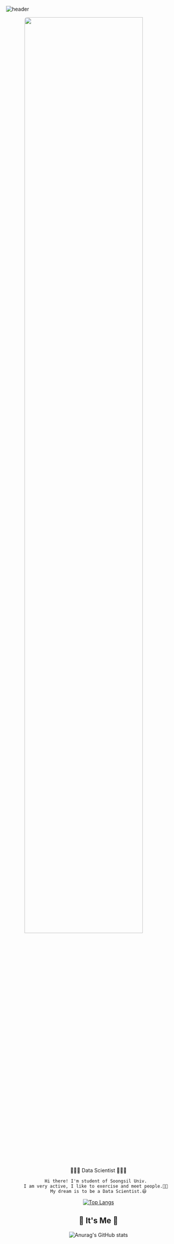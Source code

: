 
![header](https://capsule-render.vercel.app/api?type=cylinder&color=FFA500&height=200&descAlign=50&fontAlign=50&section=header&text=Stillssi's Github&fontSize=65&fontColor=2E2E2E&animation=twinkling)  

<img width="80%" style="display: block; margin: 0 auto; border-radius: 50px;-moz-border-radius: 7px;
-khtml-border-radius: 7px;
-webkit-border-radius: 7px;
" src="https://i.pinimg.com/originals/e2/81/6f/e2816fda528aa3a4775db103db27ed38.jpg"/>

<div align="center">
👩🏻‍💻 Data Scientist 👩🏻‍💻
    
    Hi there! I'm student of Soongsil Univ.  
    I am very active, I like to exercise and meet people.🦾🥂  
    My dream is to be a Data Scientist.😆

[![Top Langs](https://github-readme-stats.vercel.app/api/top-langs/?username=stillssi&layout=compact)](https://github.com/anuraghazra/github-readme-stats)


## 🥨 It's Me 🥨

![Anurag's GitHub stats](https://github-readme-stats.vercel.app/api?username=Stillssi&show_icons=true&theme=radical)

</div>